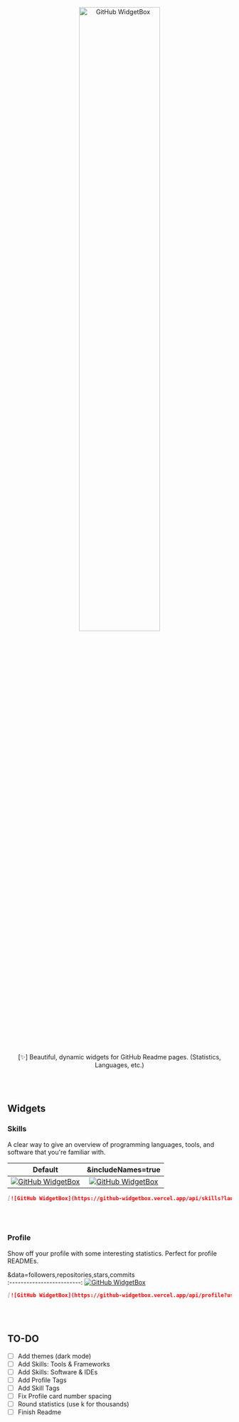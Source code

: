 <p align="center">
    <img width="60%" height="60%" src="https://user-images.githubusercontent.com/62119716/130690355-4686da67-b884-4670-a9c6-d6a85333951a.png" alt="GitHub WidgetBox" />
</p>

<p align="center">
[✨] Beautiful, dynamic widgets for GitHub Readme pages. (Statistics, Languages, etc.)
</p>
<br/><br/>

## Widgets
### Skills

A clear way to give an overview of programming languages, tools, and software that you're familiar with.

Default             |  &includeNames=true
:-------------------------:|:-------------------------:
[![GitHub WidgetBox](https://github-widgetbox.vercel.app/api/skills?languages=js,ts,java,php,python,html,css,c,cpp,csharp,swift,rust,ruby,kotlin,erlang,dart,go,scala,elm,bash,r,xml,json,yaml,postgresql,mysql,haskell,powershell,lua,visualbasic,x86,arm,groovy,perl,fortran)](https://github.com/Jurredr/github-widgetbox)  |  [![GitHub WidgetBox](https://github-widgetbox.vercel.app/api/skills?languages=js,ts,java,php,python,html,css,c,cpp,csharp,swift,rust,ruby,kotlin,erlang,dart,go,scala,elm,bash,r,xml,json,yaml,postgresql,mysql,haskell,powershell,lua,visualbasic,x86,arm,groovy,perl,fortran&includeNames=true)](https://github.com/Jurredr/github-widgetbox)

```md
[![GitHub WidgetBox](https://github-widgetbox.vercel.app/api/skills?languages=js,ts,java,php,python,html,css,c,cpp,csharp,swift,rust,ruby,kotlin,erlang,dart,go,scala,elm,bash,r,xml,json,yaml,postgresql,mysql,haskell,powershell,lua,visualbasic,x86,arm,groovy,perl,fortran)](https://github.com/Jurredr/github-widgetbox)
```

<br/><br/>
### Profile

Show off your profile with some interesting statistics. Perfect for profile READMEs.


&data=followers,repositories,stars,commits           
:-------------------------:
[![GitHub WidgetBox](https://github-widgetbox.vercel.app/api/profile?username=Jurredr&data=followers,repositories,stars,commits)](https://github.com/Jurredr/github-widgetbox)

```md
[![GitHub WidgetBox](https://github-widgetbox.vercel.app/api/profile?username=Jurredr&data=followers,repositories,stars,commits)](https://github.com/Jurredr/github-widgetbox)
```

<br/><br/>
## TO-DO

* [ ] Add themes (dark mode)
* [ ] Add Skills: Tools & Frameworks
* [ ] Add Skills: Software & IDEs
* [ ] Add Profile Tags
* [ ] Add Skill Tags
* [ ] Fix Profile card number spacing
* [ ] Round statistics (use k for thousands)
* [ ] Finish Readme
